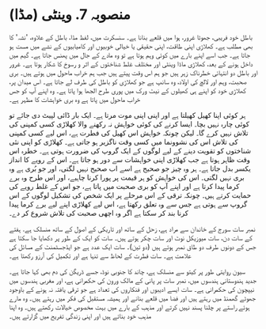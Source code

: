 # منصوبہ 7. وینٹی (مڈا)

باطل خود فریبی، جھوٹا غرور، ہوا میں قلعے بنانا ہے۔ سنسکرت میں، لفظ مڈا، باطل کے علاوہ، 'نشہ' کا بھی مطلب ہے۔ کھلاڑی اپنی طاقت، اپنی حقیقی یا خیالی خوبیوں اور کامیابیوں کے نشے میں مست ہو جاتا ہے۔ جب اسے اپنے بارے میں کوئی وہم ہوتا ہے تو وہ مادے کے جال میں پھنس جاتا ہے۔ گیم میں داخل ہونے کے بعد، کھلاڑی ماڈا وینٹی اور مختلف غلط شناختوں کے اثر و رسوخ کا شکار ہوتا ہے۔ غرور اور باطل دو انتہائی خطرناک زہر ہیں جو ہم اس وقت پیتے ہیں جب ہم خراب ماحول میں ہوتے ہیں۔ بری صحبت، وہم اور لالچ کی اولاد، وہ سانپ ہے جو کھلاڑی کو باطل کی طرف لے جاتا ہے۔ اس میدان پر، کھلاڑی خود کو اپنے ہی کھیلوں کے نیٹ ورک میں پوری طرح الجھا ہوا پاتا ہے۔ وہ اپنے آپ کو جس خراب ماحول میں پاتا ہے وہ بری خواہشات کا مظہر ہے۔

ہر کوئی اپنا کھیل کھیلتا ہے اور اپنی اپنی موت مرتا ہے۔ ایک بار ڈائی لپیٹ دی جائے تو کوئی چارہ نہیں بچا۔ ایسا کرنے کی کوئی خواہش نہ رکھنے والا کھلاڑی کسی کمپنی کی تلاش نہیں کرے گا۔ لیکن چونکہ خواہش اس کھیل کی فطرت ہے، اس لیے کسی کمپنی کی تلاش اس کی نشوونما میں کسی وقت ناگزیر ہو جاتی ہے۔ کھلاڑی کو اپنی نئی شناختوں کو تقویت دینے کے لیے لوگوں کے ایک گروپ کی ضرورت ہوتی ہے۔ خطرہ اس وقت ظاہر ہوتا ہے جب کھلاڑی اپنی خواہشات سے دور ہو جاتا ہے۔ اس کے رویے کا انداز یکسر بدل جاتا ہے۔ ہر وہ چیز جو صحیح ہے اسے اب صحیح نہیں لگتی، اور جو بُری ہے وہ بری نہیں لگتی۔ اس کی خواہش کو ہر قیمت پر پورا کرنا چاہیے، اور اس طرح وہ برے کرما پیدا کرتا ہے اور اپنے آپ کو بری صحبت میں پاتا ہے، جو اس کے غلط رویے کی حمایت کرتے ہیں۔ چونکہ ترقی کے اس مرحلے پر ایک شخص کی تشکیل لوگوں کے اس گروپ سے ہوتی ہے جس سے وہ تعلق رکھتا ہے، اس لیے کھلاڑی اپنے لیے برے کرما پیدا کرنا بند کر سکتا ہے اگر وہ اچھی صحبت کی تلاش شروع کر دے۔

نمبر سات سورج کے خاندان سے مراد ہے، زحل کے ساتھ اور تاریکی کے اصول کے ساتھ منسلک ہے. ہفتے کے سات دن، سات میوزیکل نوٹ اور سات چکر ہوتے ہیں۔ سات کو ایک کے طور پر دکھایا جا سکتا ہے جس کے دونوں طرف دو طاق نمبر ہوتے ہیں (دو تین)۔ سات ایک عدد ہے جو ایڈجسٹمنٹ کے مسائل کی علامت ہے۔ سات فطرت کے لحاظ سے تنہا ہے اور تکمیل کی آرزو رکھتا ہے۔

سیون روایتی طور پر کیتو سے منسلک ہے، چاند کا جنوبی نوڈ، جسے ڈریگن کی دم بھی کہا جاتا ہے۔ جدید ہندوستانی ہندسوں میں، نمبر سات پر پانی کے مالک ورون کی حکمرانی ہے، اور مغربی ہندسوں میں نیپچون کی حکمرانی ہے۔ سات ایسے ادیبوں اور فنکاروں کی تعداد ہے جو ترقی یافتہ نہ ہونے کے باوجود جھوٹے گھمنڈ میں رہتے ہیں اور فضا میں قلعے بنانے اور ہمیشہ مستقبل کی فکر میں رہتے ہیں۔ وہ مارے ہوئے راستے پر چلنا پسند نہیں کرتے اور مذہب کے بارے میں بہت مخصوص خیالات رکھتے ہیں۔ وہ اپنا مذہب خود بناتے ہیں اور اپنی زندگی تفریح میں گزارتے ہیں۔
